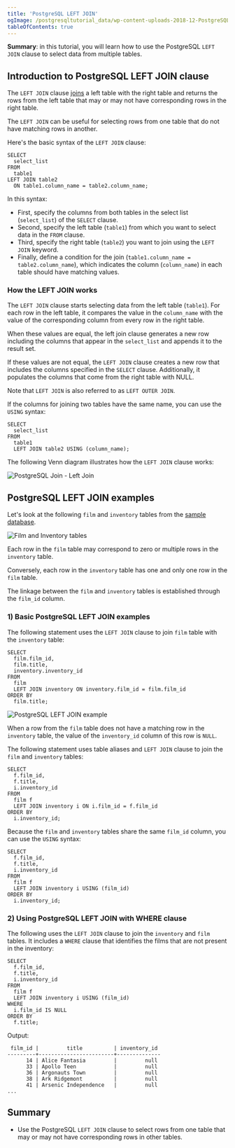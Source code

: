 ```yaml
---
title: 'PostgreSQL LEFT JOIN'
ogImage: /postgresqltutorial_data/wp-content-uploads-2018-12-PostgreSQL-Join-Left-Join.png
tableOfContents: true
---
```


**Summary**: in this tutorial, you will learn how to use the PostgreSQL `LEFT JOIN` clause to select data from multiple tables.

## Introduction to PostgreSQL LEFT JOIN clause

The `LEFT JOIN` clause [joins](/docs/postgresql/postgresql-joins) a left table with the right table and returns the rows from the left table that may or may not have corresponding rows in the right table.

The `LEFT JOIN` can be useful for selecting rows from one table that do not have matching rows in another.

Here's the basic syntax of the `LEFT JOIN` clause:

```
SELECT
  select_list
FROM
  table1
LEFT JOIN table2
  ON table1.column_name = table2.column_name;
```

In this syntax:

- First, specify the columns from both tables in the select list (`select_list`) of the `SELECT` clause.
- Second, specify the left table (`table1`) from which you want to select data in the `FROM` clause.
- Third, specify the right table (`table2`) you want to join using the `LEFT JOIN` keyword.
- Finally, define a condition for the join (`table1.column_name = table2.column_name`), which indicates the column (`column_name`) in each table should have matching values.

### How the LEFT JOIN works

The `LEFT JOIN` clause starts selecting data from the left table (`table1`). For each row in the left table, it compares the value in the `column_name` with the value of the corresponding column from every row in the right table.

When these values are equal, the left join clause generates a new row including the columns that appear in the `select_list` and appends it to the result set.

If these values are not equal, the `LEFT JOIN` clause creates a new row that includes the columns specified in the `SELECT` clause. Additionally, it populates the columns that come from the right table with NULL.

Note that `LEFT JOIN` is also referred to as `LEFT OUTER JOIN`.

If the columns for joining two tables have the same name, you can use the `USING` syntax:

```
SELECT
  select_list
FROM
  table1
  LEFT JOIN table2 USING (column_name);
```

The following Venn diagram illustrates how the `LEFT JOIN` clause works:

![PostgreSQL Join - Left Join](/postgresqltutorial_data/wp-content-uploads-2018-12-PostgreSQL-Join-Left-Join.png)

## PostgreSQL LEFT JOIN examples

Let's look at the following `film` and `inventory` tables from the [sample database](https://www.postgresqltutorial.com/postgresql-getting-started/postgresql-sample-database/).

![Film and Inventory tables](/postgresqltutorial_data/wp-content-uploads-2013-05-film-and-inventory-tables.png)

Each row in the `film` table may correspond to zero or multiple rows in the `inventory` table.

Conversely, each row in the `inventory` table has one and only one row in the `film` table.

The linkage between the `film` and `inventory` tables is established through the `film_id` column.

### 1) Basic PostgreSQL LEFT JOIN examples

The following statement uses the `LEFT JOIN` clause to join `film` table with the `inventory` table:

```
SELECT
  film.film_id,
  film.title,
  inventory.inventory_id
FROM
  film
  LEFT JOIN inventory ON inventory.film_id = film.film_id
ORDER BY
  film.title;
```

![PostgreSQL LEFT JOIN example](/postgresqltutorial_data/wp-content-uploads-2020-07-PostgreSQL-LEFT-JOIN-join-two-tables-example.png)

When a row from the `film` table does not have a matching row in the `inventory` table, the value of the `inventory_id` column of this row is `NULL`.

The following statement uses table aliases and `LEFT JOIN` clause to join the `film` and `inventory` tables:

```
SELECT
  f.film_id,
  f.title,
  i.inventory_id
FROM
  film f
  LEFT JOIN inventory i ON i.film_id = f.film_id
ORDER BY
  i.inventory_id;
```

Because the `film` and `inventory` tables share the same `film_id` column, you can use the `USING` syntax:

```
SELECT
  f.film_id,
  f.title,
  i.inventory_id
FROM
  film f
  LEFT JOIN inventory i USING (film_id)
ORDER BY
  i.inventory_id;
```

### 2) Using PostgreSQL LEFT JOIN with WHERE clause

The following uses the `LEFT JOIN` clause to join the `inventory` and `film` tables. It includes a `WHERE` clause that identifies the films that are not present in the inventory:

```
SELECT
  f.film_id,
  f.title,
  i.inventory_id
FROM
  film f
  LEFT JOIN inventory i USING (film_id)
WHERE
  i.film_id IS NULL
ORDER BY
  f.title;
```

Output:

```
 film_id |         title          | inventory_id
---------+------------------------+--------------
      14 | Alice Fantasia         |         null
      33 | Apollo Teen            |         null
      36 | Argonauts Town         |         null
      38 | Ark Ridgemont          |         null
      41 | Arsenic Independence   |         null
...
```

## Summary

- Use the PostgreSQL `LEFT JOIN` clause to select rows from one table that may or may not have corresponding rows in other tables.
